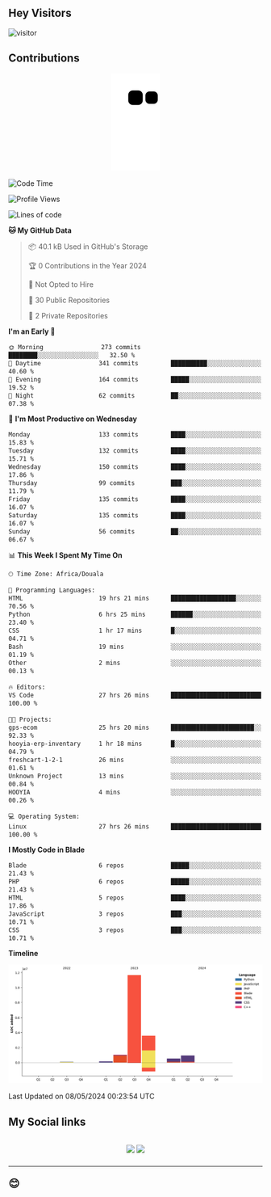 ## Hey Visitors
![visitor](https://profile-counter.glitch.me/Fotsingboris/count.svg)

## Contributions
<p align="center">
  <img src="https://raw.githubusercontent.com/Fotsingboris/Fotsingboris/output/github-contribution-grid-snake.svg" />
</p>

<!--START_SECTION:waka-->
![Code Time](http://img.shields.io/badge/Code%20Time-1%2C012%20hrs%2028%20mins-blue)

![Profile Views](http://img.shields.io/badge/Profile%20Views-0-blue)

![Lines of code](https://img.shields.io/badge/From%20Hello%20World%20I%27ve%20Written-17.9%20million%20lines%20of%20code-blue)

**🐱 My GitHub Data** 

> 📦 40.1 kB Used in GitHub's Storage 
 > 
> 🏆 0 Contributions in the Year 2024
 > 
> 🚫 Not Opted to Hire
 > 
> 📜 30 Public Repositories 
 > 
> 🔑 2 Private Repositories 
 > 
**I'm an Early 🐤** 

```text
🌞 Morning                273 commits         ████████░░░░░░░░░░░░░░░░░   32.50 % 
🌆 Daytime                341 commits         ██████████░░░░░░░░░░░░░░░   40.60 % 
🌃 Evening                164 commits         █████░░░░░░░░░░░░░░░░░░░░   19.52 % 
🌙 Night                  62 commits          ██░░░░░░░░░░░░░░░░░░░░░░░   07.38 % 
```
📅 **I'm Most Productive on Wednesday** 

```text
Monday                   133 commits         ████░░░░░░░░░░░░░░░░░░░░░   15.83 % 
Tuesday                  132 commits         ████░░░░░░░░░░░░░░░░░░░░░   15.71 % 
Wednesday                150 commits         ████░░░░░░░░░░░░░░░░░░░░░   17.86 % 
Thursday                 99 commits          ███░░░░░░░░░░░░░░░░░░░░░░   11.79 % 
Friday                   135 commits         ████░░░░░░░░░░░░░░░░░░░░░   16.07 % 
Saturday                 135 commits         ████░░░░░░░░░░░░░░░░░░░░░   16.07 % 
Sunday                   56 commits          ██░░░░░░░░░░░░░░░░░░░░░░░   06.67 % 
```


📊 **This Week I Spent My Time On** 

```text
🕑︎ Time Zone: Africa/Douala

💬 Programming Languages: 
HTML                     19 hrs 21 mins      ██████████████████░░░░░░░   70.56 % 
Python                   6 hrs 25 mins       ██████░░░░░░░░░░░░░░░░░░░   23.40 % 
CSS                      1 hr 17 mins        █░░░░░░░░░░░░░░░░░░░░░░░░   04.71 % 
Bash                     19 mins             ░░░░░░░░░░░░░░░░░░░░░░░░░   01.19 % 
Other                    2 mins              ░░░░░░░░░░░░░░░░░░░░░░░░░   00.13 % 

🔥 Editors: 
VS Code                  27 hrs 26 mins      █████████████████████████   100.00 % 

🐱‍💻 Projects: 
gps-ecom                 25 hrs 20 mins      ███████████████████████░░   92.33 % 
hooyia-erp-inventary     1 hr 18 mins        █░░░░░░░░░░░░░░░░░░░░░░░░   04.79 % 
freshcart-1-2-1          26 mins             ░░░░░░░░░░░░░░░░░░░░░░░░░   01.61 % 
Unknown Project          13 mins             ░░░░░░░░░░░░░░░░░░░░░░░░░   00.84 % 
HOOYIA                   4 mins              ░░░░░░░░░░░░░░░░░░░░░░░░░   00.26 % 

💻 Operating System: 
Linux                    27 hrs 26 mins      █████████████████████████   100.00 % 
```

**I Mostly Code in Blade** 

```text
Blade                    6 repos             █████░░░░░░░░░░░░░░░░░░░░   21.43 % 
PHP                      6 repos             █████░░░░░░░░░░░░░░░░░░░░   21.43 % 
HTML                     5 repos             ████░░░░░░░░░░░░░░░░░░░░░   17.86 % 
JavaScript               3 repos             ███░░░░░░░░░░░░░░░░░░░░░░   10.71 % 
CSS                      3 repos             ███░░░░░░░░░░░░░░░░░░░░░░   10.71 % 
```



**Timeline**

![Lines of Code chart](https://raw.githubusercontent.com/Fotsingboris/Fotsingboris/main/assets/bar_graph.png)


 Last Updated on 08/05/2024 00:23:54 UTC
<!--END_SECTION:waka-->

<h2>My Social links <h2>
<p align="center">
   <a href="https://linkedin.com/in/Fotsingboris-Mathieu"><img src="https://img.shields.io/badge/linkedin-%230077B5.svg?style=for-the-badge&logo=linkedin&logoColor=white"></a>
   <a href="https://instagram.com/Fotsingboris"><img src="https://img.shields.io/badge/instagram-%23E4405F.svg?style=for-the-badge&logo=Instagram&logoColor=white"></a>
  </p>
<hr>
😊
